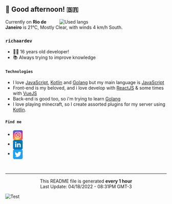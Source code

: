 <h2>🌇 Good afternoon! 🇧🇷</h2>

<img align="right" alt="Used langs" width="335" 
     src="https://github-readme-stats.vercel.app/api/top-langs/?username=richaardev&layout=compact&show_icons=true&theme=tokyonight&hide_border=true">

Currently on <strong>Rio de Janeiro</strong> is 21°C, Mostly Clear, with winds 4 km/h South.

<h3><code>richaardev</code></h3>

-   👨‍💻 16 years old developer!
-   📚 Always trying to improve knowledge

<div>
    <h4><code>Technologies</code></h4>
    <ul>
        <li>
            I love <a href="javascript.com">JavaScript</a>, <a href="kotlinlang.org">Kotlin</a> and <a href="go.dev">Golang</a>
            but my main language is <a href="javascript.com">JavaScript</a>
        </li>
        <li>
            Front-end is my beloved, and i love develop with <a href="https://reactjs.org/">ReactJS</a> & some times with <a href="https://vuejs.org">VueJS</a>
        </li>
        <li>
            Back-end is good too, so i'm trying to learn <a href="go.dev">Golang</a>
        </li>
        <li>
            I love playing minecraft, so I create assorted plugins for my server using <a href="kotlinlang.org">Kotlin</a>.
        </li>
    </ul>
</div>
<div>
    <h4><code>Find me</code></h4>
    <ul>
        <li>
            <img alt="Instagram" align="center" href="https://instagram.com/richaardev" width="30"
                 src="https://raw.githubusercontent.com/edent/SuperTinyIcons/master/images/svg/instagram.svg">
        </li>
        <li>
            <img alt="Linkedin" align="center" href="https://instagram.com/richaardev" width="30"
                 src="https://github.com/edent/SuperTinyIcons/raw/master/images/svg/linkedin.svg">
        </li>
               <li>
            <img alt="Twitter" align="center" href="https://twitter.com/richaardev" width="30"
                 src="https://raw.githubusercontent.com/edent/SuperTinyIcons/master/images/svg/twitter.svg">
        </li>
    </ul>
</div>
<br>
<hr>
<div align="center">
    This README file is generated <strong>every 1 hour</strong>
    <br>
    Last Update: 04/18/2022 - 08:31PM GMT-3
</div>

![Test](https://cdn.discordapp.com/attachments/965376991450767400/965418648464408586/layered-waves-haikei_1.svg)

<!-- Organization is important!! -->
